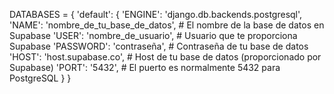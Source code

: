 DATABASES = {
    'default': {
        'ENGINE': 'django.db.backends.postgresql',
        'NAME': 'nombre_de_tu_base_de_datos',  # El nombre de la base de datos en Supabase
        'USER': 'nombre_de_usuario',           # Usuario que te proporciona Supabase
        'PASSWORD': 'contraseña',              # Contraseña de tu base de datos
        'HOST': 'host.supabase.co',            # Host de tu base de datos (proporcionado por Supabase)
        'PORT': '5432',                        # El puerto es normalmente 5432 para PostgreSQL
    }
}
